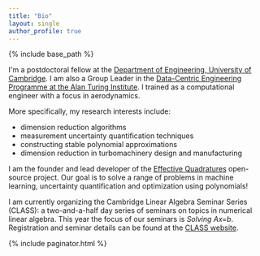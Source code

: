 ```yaml
---
title: "Bio"
layout: single
author_profile: true
---
```


{% include base_path %}

I'm a postdoctoral fellow at the [Department of Engineering, University of Cambridge](http://www.eng.cam.ac.uk). I am also a Group Leader in the [Data-Centric Engineering Programme at the Alan Turing Institute](https://www.turing.ac.uk/research/research-programmes/data-centric-engineering). I trained as a computational engineer with a focus in aerodynamics. 

More specifically, my research interests include:

- dimension reduction algorithms
- measurement uncertainty quantification techniques
- constructing stable polynomial approximations
- dimension reduction in turbomachinery design and manufacturing

I am the founder and lead developer of the [Effective Quadratures](https://www.effective-quadratures.org) open-source project. Our goal is to  solve a range of problems in machine learning, uncertainty quantification and optimization using polynomials!

I am currently organizing the Cambridge Linear Algebra Seminar Series (CLASS): a two-and-a-half day series of seminars on topics in numerical linear algebra. This year the focus of our seminars is *Solving Ax=b*. Registration and seminar details can be found at the [CLASS website](https://www.cambridge-class.org). 

{% include paginator.html %}
